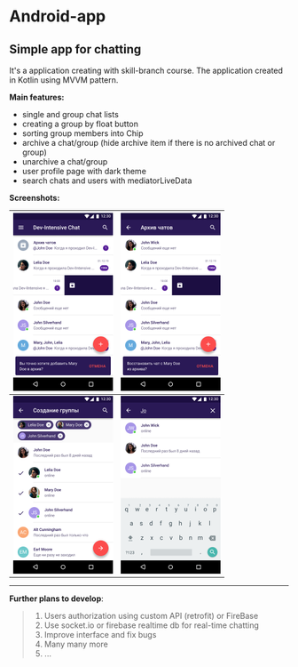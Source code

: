 # Android-app 

## Simple app for chatting

It's a application creating with skill-branch course. 
The application created in Kotlin using MVVM pattern. 

**Main features:**

* single and group chat lists
* creating a group by float button
* sorting group members into Chip
* archive a chat/group (hide archive item if there is no archived chat or group)
* unarchive a chat/group
* user profile page with dark theme
* search chats and users with mediatorLiveData

**Screenshots:**

| <img src="https://raw.githubusercontent.com/shadow199639/Simple_chat_alpha/main/README.assets/Messenger%20with%20swipe.png" style="zoom:50%"/> | <img src="https://raw.githubusercontent.com/shadow199639/Simple_chat_alpha/main/README.assets/Messenger%20Archive.png" style="zoom:50%"/> |
| :----------------------------------------------------------: | :----------------------------------------------------------: |
| <img src="https://raw.githubusercontent.com/shadow199639/Simple_chat_alpha/main/README.assets/Messenger%20Group%20Choose.png" style="zoom:50%"/> | <img src="https://raw.githubusercontent.com/shadow199639/Simple_chat_alpha/main/README.assets/Messenger%20Group%20Search.png" style="zoom:50%"/> |

------

**Further plans to develop**:

> 1. Users authorization using custom API (retrofit) or FireBase
> 2. Use socket.io or firebase realtime db for real-time chatting 
> 3. Improve interface and fix bugs
> 4. Many many more
> 5. ...

